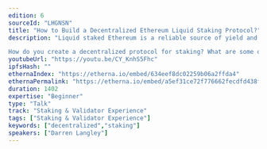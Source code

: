 ```yaml
---
edition: 6
sourceId: "LHGNSN"
title: "How to Build a Decentralized Ethereum Liquid Staking Protocol?"
description: "Liquid staked Ethereum is a reliable source of yield and is fast becoming a key primitive in DeFi. Come hear from Rocket Pool about their experience designing a decentralized Ethereum liquid staking protocol.

How do you create a decentralized protocol for staking? What are some of the design trade offs in token design? What tools are available today? What challenges exist due to current L1 structures? What opportunities exist in future upgrades?"
youtubeUrl: "https://youtu.be/CY_KnhS5Fhc"
ipfsHash: ""
ethernaIndex: "https://etherna.io/embed/634eef8dc02259b06a2ffda4"
ethernaPermalink: "https://etherna.io/embed/a5ef31ce72f776662fecdfd438f6d1f9e100c1f1484e279b0999a133c87529e5"
duration: 1402
expertise: "Beginner"
type: "Talk"
track: "Staking & Validator Experience"
tags: ["Staking & Validator Experience"]
keywords: ["decentralized","staking"]
speakers: ["Darren Langley"]
---
```

